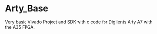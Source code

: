 # Arty_Base
Very basic Vivado Project and SDK with c code for Digilents Arty A7 with the A35 FPGA. 
